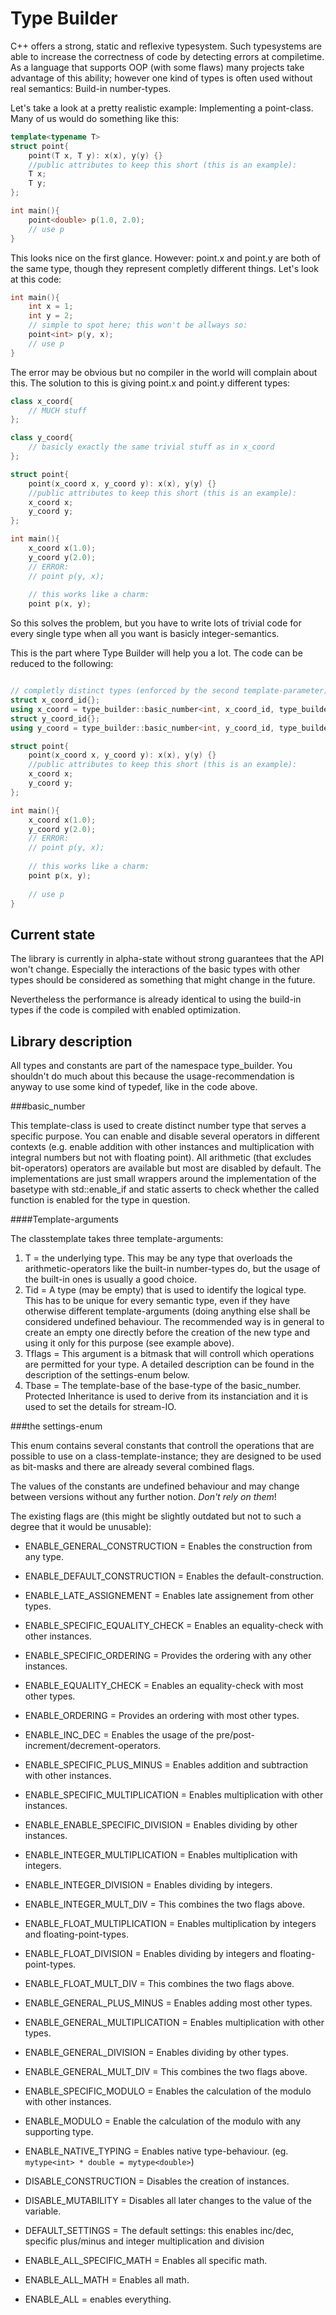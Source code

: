 Type Builder
============

C++ offers a strong, static and reflexive typesystem. Such typesystems are able to increase the correctness of code by  detecting errors at compiletime. As a language that supports OOP (with some flaws) many projects take advantage of this ability; however one kind of types is often used without real semantics: Build-in number-types.

Let's take a look at a pretty realistic example: Implementing a point-class. Many of us would do something like this:

```c++
template<typename T>
struct point{
	point(T x, T y): x(x), y(y) {}
	//public attributes to keep this short (this is an example):
	T x;
	T y;
};

int main(){
	point<double> p(1.0, 2.0);
	// use p
}

```

This looks nice on the first glance. However: point.x and point.y are both of the same type, though they represent completly different things. Let's look at this code:

```c++
int main(){
	int x = 1;
	int y = 2;
	// simple to spot here; this won't be allways so:
	point<int> p(y, x);
	// use p
}
```

The error may be obvious but no compiler in the world will complain about this. The solution to this is giving point.x and point.y different types:

```c++
class x_coord{
	// MUCH stuff
};

class y_coord{
	// basicly exactly the same trivial stuff as in x_coord
};

struct point{
	point(x_coord x, y_coord y): x(x), y(y) {}
	//public attributes to keep this short (this is an example):
	x_coord x;
	y_coord y;
};

int main(){
	x_coord x(1.0);
	y_coord y(2.0);
	// ERROR:
	// point p(y, x);
	
	// this works like a charm:
	point p(x, y);

```

So this solves the problem, but you have to write lots of trivial code for every single type when all you want is basicly integer-semantics.

This is the part where Type Builder will help you a lot. The code can be reduced to the following:

```c++

// completly distinct types (enforced by the second template-parameter)
struct x_coord_id{};
using x_coord = type_builder::basic_number<int, x_coord_id, type_builder::ENABLE_ALL_SPECIFIC_MATH>;
struct y_coord_id{};
using y_coord = type_builder::basic_number<int, y_coord_id, type_builder::ENABLE_ALL_SPECIFIC_MATH>;

struct point{
	point(x_coord x, y_coord y): x(x), y(y) {}
	//public attributes to keep this short (this is an example):
	x_coord x;
	y_coord y;
};

int main(){
	x_coord x(1.0);
	y_coord y(2.0);
	// ERROR:
	// point p(y, x);
	
	// this works like a charm:
	point p(x, y);
	
	// use p
}
```

Current state
-------------

The library is currently in alpha-state without strong guarantees that the API won't change. Especially the 
interactions of the basic types with other types should be considered as something that might change in the
future.

Nevertheless the performance is already identical to using the build-in types if the code is compiled with 
enabled optimization.

Library description
-------------------

All types and constants are part of the namespace type_builder. You shouldn't do much about this because the 
usage-recommendation is anyway to use some kind of typedef, like in the code above.

###basic\_number

This template-class is used to create distinct number type that serves a specific purpose. You can enable and disable
several operators in different contexts (e.g. enable addition with other instances and multiplication with integral
numbers but not with floating point). All arithmetic (that excludes bit-operators) operators are available but most
are disabled by default. The implementations are just small wrappers around the implementation of the basetype with
std::enable\_if and static asserts to check whether the called function is enabled for the type in question.

####Template-arguments

The classtemplate takes three template-arguments:

1. T = the underlying type. This may be any type that overloads the arithmetic-operators like the built-in 
	number-types do, but the usage of the built-in ones is usually a good choice.
2. Tid = A type (may be empty) that is used to identify the logical type. This has to be unique for every semantic 
	type, even if they have otherwise different template-arguments (doing anything else shall be considered undefined
	behaviour. The recommended way is in general to create an empty one directly before the creation of the new 
	type and using it only for this purpose (see example above).
3. Tflags = This argument is a bitmask that will controll which operations are permitted for your type. A detailed
	description can be found in the description of the settings-enum below.
4. Tbase = The template-base of the base-type of the basic\_number. Protected Inheritance is used to derive from its 
	instanciation and it is used to set the details for stream-IO.

###the settings-enum

This enum contains several constants that controll the operations that are possible to use on a 
class-template-instance; they are designed to be used as bit-masks and there are already several combined flags.

The values of the constants are undefined behaviour and may change between versions without any further notion. 
*Don't rely on them*!

The existing flags are (this might be slightly outdated but not to such a degree that it would be unusable):

* ENABLE\_GENERAL\_CONSTRUCTION = Enables the construction from any type.
* ENABLE\_DEFAULT\_CONSTRUCTION = Enables the default-construction.
* ENABLE\_LATE\_ASSIGNEMENT = Enables late assignement from other types.

* ENABLE\_SPECIFIC\_EQUALITY\_CHECK = Enables an equality-check with other instances.
* ENABLE\_SPECIFIC\_ORDERING = Provides the ordering with any other instances.

* ENABLE\_EQUALITY\_CHECK = Enables an equality-check with most other types.
* ENABLE\_ORDERING = Provides an ordering with most other types.

* ENABLE\_INC\_DEC = Enables the usage of the pre/post-increment/decrement-operators.
* ENABLE\_SPECIFIC\_PLUS\_MINUS = Enables addition and subtraction with other instances.

* ENABLE\_SPECIFIC\_MULTIPLICATION = Enables multiplication with other instances.
* ENABLE\_ENABLE\_SPECIFIC\_DIVISION = Enables dividing by other instances.

* ENABLE\_INTEGER\_MULTIPLICATION = Enables multiplication with integers.
* ENABLE\_INTEGER\_DIVISION = Enables dividing by integers.
* ENABLE\_INTEGER\_MULT\_DIV = This combines the two flags above.

* ENABLE\_FLOAT\_MULTIPLICATION = Enables multiplication by integers and floating-point-types.
* ENABLE\_FLOAT\_DIVISION = Enables dividing by integers and floating-point-types.
* ENABLE\_FLOAT\_MULT\_DIV = This combines the two flags above.

* ENABLE\_GENERAL\_PLUS\_MINUS = Enables adding most other types.
* ENABLE\_GENERAL\_MULTIPLICATION = Enables multiplication with other types.
* ENABLE\_GENERAL\_DIVISION = Enables dividing by other types.
* ENABLE\_GENERAL\_MULT\_DIV = This combines the two flags above.

* ENABLE\_SPECIFIC\_MODULO = Enables the calculation of the modulo with other instances.
* ENABLE\_MODULO = Enable the calculation of the modulo with any supporting type.

* ENABLE\_NATIVE\_TYPING = Enables native type-behaviour. (eg. `mytype<int> * double = mytype<double>`)

* DISABLE\_CONSTRUCTION = Disables the creation of instances.
* DISABLE\_MUTABILITY = Disables all later changes to the value of the variable.

* DEFAULT\_SETTINGS = The default settings: this enables inc/dec, specific plus/minus and integer
	multiplication and division

* ENABLE\_ALL\_SPECIFIC\_MATH = Enables all specific math.
* ENABLE\_ALL\_MATH = Enables all math.
* ENABLE\_ALL =  enables everything.
